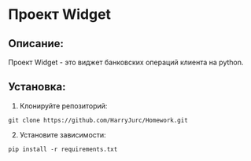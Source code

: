 # Проект Widget

## Описание:

Проект Widget - это виджет банковских операций клиента на python.

## Установка:

1. Клонируйте репозиторий:
```
git clone https://github.com/HarryJurc/Homework.git
```
2. Установите зависимости:
```
pip install -r requirements.txt
```